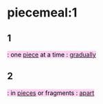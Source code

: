 # piecemeal:1

## 1

<mark style="background: #FFB8EBA6;">: one [piece](https://www.merriam-webster.com/dictionary/piece) at a time : [gradually](https://www.merriam-webster.com/dictionary/gradually)</mark>

## 2

<mark style="background: #FFB8EBA6;">: in [pieces](https://www.merriam-webster.com/dictionary/pieces) or fragments : [apart](https://www.merriam-webster.com/dictionary/apart)</mark>
